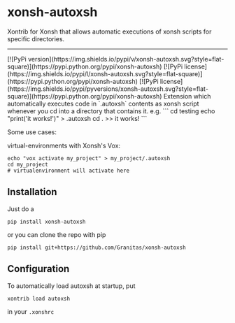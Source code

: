 # xonsh-autoxsh
Xontrib for Xonsh that allows automatic executions of xonsh scripts for specific directories.

<hr>
[![PyPi version](https://img.shields.io/pypi/v/xonsh-autoxsh.svg?style=flat-square)](https://pypi.python.org/pypi/xonsh-autoxsh)
[![PyPi license](https://img.shields.io/pypi/l/xonsh-autoxsh.svg?style=flat-square)](https://pypi.python.org/pypi/xonsh-autoxsh)
[![PyPi license](https://img.shields.io/pypi/pyversions/xonsh-autoxsh.svg?style=flat-square)](https://pypi.python.org/pypi/xonsh-autoxsh)   
Extension which automatically executes code in `.autoxsh` contents as xonsh script whenever you cd into a directory that contains it.
e.g.
```
cd testing
echo "print('it works!')" > .autoxsh
cd .
>> it works!
```

Some use cases:

virtual-environments with Xonsh's Vox:
```
echo "vox activate my_project" > my_project/.autoxsh
cd my_project
# virtualenvironment will activate here
```

## Installation
Just do a
```console
pip install xonsh-autoxsh
```

or you can clone the repo with pip
```console
pip install git+https://github.com/Granitas/xonsh-autoxsh
```

## Configuration
To automatically load autoxsh at startup, put
```console
xontrib load autoxsh
```

in your `.xonshrc`
